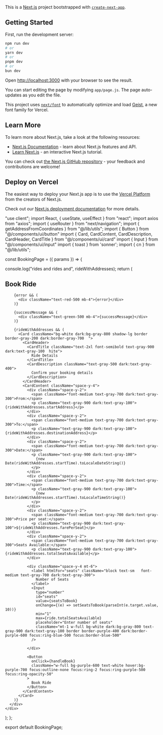 This is a [Next.js](https://nextjs.org) project bootstrapped with [`create-next-app`](https://github.com/vercel/next.js/tree/canary/packages/create-next-app).

## Getting Started

First, run the development server:

```bash
npm run dev
# or
yarn dev
# or
pnpm dev
# or
bun dev
```

Open [http://localhost:3000](http://localhost:3000) with your browser to see the result.

You can start editing the page by modifying `app/page.js`. The page auto-updates as you edit the file.

This project uses [`next/font`](https://nextjs.org/docs/app/building-your-application/optimizing/fonts) to automatically optimize and load [Geist](https://vercel.com/font), a new font family for Vercel.

## Learn More

To learn more about Next.js, take a look at the following resources:

- [Next.js Documentation](https://nextjs.org/docs) - learn about Next.js features and API.
- [Learn Next.js](https://nextjs.org/learn) - an interactive Next.js tutorial.

You can check out [the Next.js GitHub repository](https://github.com/vercel/next.js) - your feedback and contributions are welcome!

## Deploy on Vercel

The easiest way to deploy your Next.js app is to use the [Vercel Platform](https://vercel.com/new?utm_medium=default-template&filter=next.js&utm_source=create-next-app&utm_campaign=create-next-app-readme) from the creators of Next.js.

Check out our [Next.js deployment documentation](https://nextjs.org/docs/app/building-your-application/deploying) for more details.




"use client";
import React, { useState, useEffect } from "react";
import axios from "axios";
import { useRouter } from "next/navigation";
import { getAddressFromCoordinates } from "@/lib/utils";
import { Button } from "@/components/ui/button"
import { Card, CardContent, CardDescription, CardHeader, CardTitle } from "@/components/ui/card"
import { Input } from "@/components/ui/input"
import { toast } from 'sonner';
import { cn } from "@/lib/utils";

const BookingPage = ({ params }) => {

  console.log("rides and rides and", rideWithAddresses);
  return (
    <div className="p-4 pb-20 bg-gray-100 dark:bg-gray-900 min-h-screen flex justify-center  dark:text-w ">
      <div className="max-w-2xl w-full pb-14 hide-scrollbar overflow-y-scroll  ">
        <h2 className="text-3xl font-bold mb-6 text-gray-900 dark:text-white ">Book Ride</h2>

        {error && (
          <div className="text-red-500 mb-4">{error}</div>
        )}

        {successMessage && (
          <div className="text-green-500 mb-4">{successMessage}</div>
        )}

        {rideWithAddresses && (
          <Card className="bg-white dark:bg-gray-800 shadow-lg border  border-gray-200 dark:border-gray-700  ">
            <CardHeader>
              <CardTitle className="text-2xl font-semibold text-gray-900 dark:text-gray-100  hite">
                Ride Details
              </CardTitle>
              <CardDescription className="text-gray-500 dark:text-gray-400">
                Confirm your booking details
              </CardDescription>
            </CardHeader>
            <CardContent className="space-y-4">
              <div className="space-y-2">
                <span className="font-medium text-gray-700 dark:text-gray-300">From:</span>
                <p className="text-gray-900 dark:text-gray-100">{rideWithAddresses.startAddress}</p>
              </div>
              <div className="space-y-2">
                <span className="font-medium text-gray-700 dark:text-gray-300">To:</span>
                <p className="text-gray-900 dark:text-gray-100">{rideWithAddresses.destinationAddress}</p>
              </div>
              <div className="space-y-2">
                <span className="font-medium text-gray-700 dark:text-gray-300">Date:</span>
                <p className="text-gray-900 dark:text-gray-100">
                  {new Date(rideWithAddresses.startTime).toLocaleDateString()}
                </p>
              </div>
              <div className="space-y-2">
                <span className="font-medium text-gray-700 dark:text-gray-300">Time:</span>
                <p className="text-gray-900 dark:text-gray-100">
                  {new Date(rideWithAddresses.startTime).toLocaleTimeString()}
                </p>
              </div>
              <div className="space-y-2">
                <span className="font-medium text-gray-700 dark:text-gray-300">Price per seat:</span>
                <p className="text-gray-900 dark:text-gray-100">${rideWithAddresses.farePerSeat}</p>
              </div>
              <div className="space-y-2">
                <span className="font-medium text-gray-700 dark:text-gray-300">Seats Available:</span>
                <p className="text-gray-900 dark:text-gray-100">{rideWithAddresses.totalSeatsAvailable}</p>
              </div>

              <div className="space-y-4 mt-6">
                <label htmlFor="seats" className="block text-sm   font-medium text-gray-700 dark:text-gray-300">
                  Number of Seats
                </label>
                <Input
                  type="number"
                  id="seats"
                  value={seatsToBook}
                  onChange={(e) => setSeatsToBook(parseInt(e.target.value, 10))}
                  min="1"
                  max={ride.totalSeatsAvailable}
                  placeholder="Enter number of seats"
                  className="mt-1 w-full bg-white dark:bg-gray-800 text-gray-900 dark:text-gray-100 border border-purple-400 dark:border-purple-600 focus:ring-blue-500 focus:border-blue-500"
                />

              </div>

              <Button
                onClick={handleBook}
                className="w-full bg-purple-600 text-white hover:bg-purple-700 focus:outline-none focus:ring-2 focus:ring-purple-500 focus:ring-opacity-50"
              >
                Book Ride
              </Button>
            </CardContent>
          </Card>
        )}
      </div>
    </div>
  );
};

export default BookingPage;
